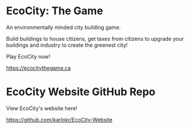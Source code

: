 # EcoCity: The Game
An environmentally minded city building game.

Build buildings to house citizens, get taxes from citizens to upgrade your buildings and industry to create the greenest city!

Play EcoCity now!

https://ecocitythegame.ca

# EcoCity Website GitHub Repo
View EcoCity's website here!

https://github.com/karlokr/EcoCity-Website
